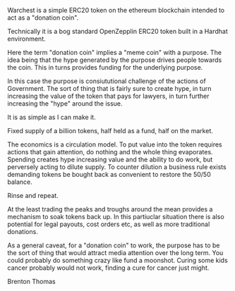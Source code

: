 Warchest is a simple ERC20 token on the ethereum blockchain intended to act as a "donation coin".

Technically it is a bog standard OpenZepplin ERC20 token built in a Hardhat environment. 

Here the term "donation coin" implies a "meme coin" with a purpose. The idea being that the hype generated by the purpose 
drives people towards the coin. This in turns provides funding for the underlying purpose.

In this case the purpose is consiututional challenge of the actions of Government. The sort of thing that is fairly sure to create hype, in turn increasing the value of the token that pays for lawyers, in turn further increasing the "hype" around the issue.

It is as simple as I can make it.  

Fixed supply of a billion tokens, half held as a fund, half on the market.

The economics is a circulation model.
To put value into the token requires actions that gain attention, do nothing and the whole thing evaporates.
Spending creates hype increasing value and the ability to do work, but perversely acting to dilute supply.
To counter dilution a business rule exists demanding tokens be bought back as convenient to restore the 50/50 balance.

Rinse and repeat.

At the least trading the peaks and troughs around the mean provides a mechanism to soak tokens back up. 
In this partiuclar situation there is also potential for legal payouts, cost orders etc, as well as more traditional donations.

As a general caveat, for a "donation coin" to work, the purpose has to be the sort of thing that would attract media attention over the long term. 
You could probably do something crazy like fund a moonshot. Curing some kids cancer probably would not work, finding a cure for cancer just might.


Brenton Thomas
